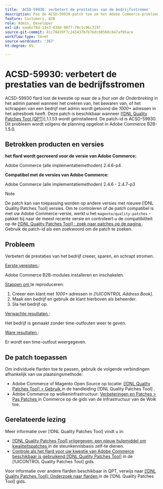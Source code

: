 ```yaml
---
title: 'ACSD-59930: verbetert de prestaties van de bedrijfsstromen'
description: Pas de ACSD-59930-patch toe om het Adobe Commerce-probleem op te lossen, waarbij een *Timeout*-fout wordt weergegeven in het beheerpaneel wanneer u een bedrijf maakt, opslaat of verwijdert met een beheerder met een *1000+*-adres in het adresboek.
feature: Customers, B2B
role: Admin, Developer
exl-id: eaa6c78d-13e3-439d-90f7-70c1c96c3197
source-git-commit: 81c78439f7c243437b7b76dc80560c847af95ace
workflow-type: tm+mt
source-wordcount: '367'
ht-degree: 0%

---
```


# ACSD-59930: verbetert de prestaties van de bedrijfsstromen

ACSD-59930 flard lost de kwestie op waar de a *fout van de Onderbreking* in het admin paneel wanneer het creëren van, het bewaren van, of het schrappen van een bedrijf met admin wordt getoond die *1000+* adressen in het adresboek heeft. Deze patch is beschikbaar wanneer [[!DNL Quality Patches Tool (QPT)] ](https://experienceleague.adobe.com/nl/docs/commerce-knowledge-base/kb/announcements/commerce-announcements/magento-quality-patches-released-new-tool-to-self-serve-quality-patches) 1.1.53 wordt geïnstalleerd. De patch-id is ACSD-59930. Dit probleem wordt volgens de planning opgelost in Adobe Commerce B2B-1.5.0.

## Betrokken producten en versies

**het flard wordt gecreeerd voor de versie van Adobe Commerce:**

Adobe Commerce (alle implementatiemethoden) 2.4.6-p4

**Compatibel met de versies van Adobe Commerce:**

Adobe Commerce (alle implementatiemethoden) 2.4.6 - 2.4.7-p3

>[!NOTE]
>
>De patch kan van toepassing worden op andere versies met nieuwe [!DNL Quality Patches Tool] versies. Om te controleren of de patch compatibel is met uw Adobe Commerce-versie, werkt u het `magento/quality-patches` -pakket bij naar de meest recente versie en controleert u de compatibiliteit op de [[!DNL Quality Patches Tool] : zoek naar patches op de pagina ](https://experienceleague.adobe.com/tools/commerce-quality-patches/index.html?lang=nl-NL) . Gebruik de patch-id als een zoekwoord om de patch te zoeken.

## Probleem

Verbetert de prestaties van het bedrijf creeer, sparen, en schrapt stromen.

<u> Eerste vereisten:</u>:

Adobe Commerce B2B-modules installeren en inschakelen.

<u> Stappen om </u> te reproduceren:

1. Creeer een klant met *1000+* adressen in *[!UICONTROL Address Book]*.
1. Maak een bedrijf en gebruik de klant hierboven als beheerder.
1. Sla het bedrijf op.

<u> Verwachte resultaten </u>:

Het bedrijf is gemaakt zonder time-outfouten weer te geven.

<u> Ware resultaten </u>:

Er wordt een time-outfout weergegeven.

## De patch toepassen

Om individuele flarden toe te passen, gebruik de volgende verbindingen afhankelijk van uw plaatsingsmethode:

* Adobe Commerce of Magento Open Source op locatie: [[!DNL Quality Patches Tool]  > Gebruik ](/help/tools/quality-patches-tool/usage.md) in de handleiding [!DNL Quality Patches Tool] .
* Adobe Commerce op wolkeninfrastructuur: [ Verbeteringen en Patches > Pas Patches ](https://experienceleague.adobe.com/docs/commerce-cloud-service/user-guide/develop/upgrade/apply-patches.html?lang=nl-NL) in Commerce op de gids van de Infrastructuur van de Wolk toe.

## Gerelateerde lezing

Meer informatie over [!DNL Quality Patches Tool] vindt u in:

* [[!DNL Quality Patches Tool]  vrijgegeven: een nieuw hulpmiddel om kwaliteitspatches ](https://experienceleague.adobe.com/nl/docs/commerce-knowledge-base/kb/announcements/commerce-announcements/magento-quality-patches-released-new-tool-to-self-serve-quality-patches) in de steunkennisbasis zelf-te dienen.
* [ Controle als het flard voor uw kwestie van Adobe Commerce beschikbaar is gebruikend  [!DNL Quality Patches Tool]](/help/tools/quality-patches-tool/patches-available-in-qpt/check-patch-for-magento-issue-with-magento-quality-patches.md) in de [!UICONTROL Quality Patches Tool] gids.


Voor informatie over andere flarden beschikbaar in QPT, verwijs naar [[!DNL Quality Patches Tool]: Onderzoek naar flarden ](https://experienceleague.adobe.com/tools/commerce-quality-patches/index.html?lang=nl-NL) in de [!DNL Quality Patches Tool] gids.
